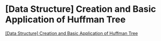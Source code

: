 # [Data Structure] Creation and Basic Application of Huffman Tree
[[Data Structure] Creation and Basic Application of Huffman Tree](https://aiwithcloud.com/2022/09/19/data_structure_creation_and_basic_application_of_huffman_tree/)